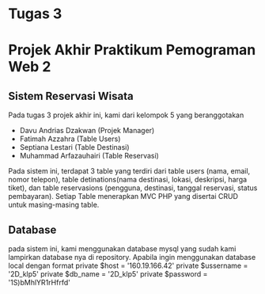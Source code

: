 # Tugas 3
# Projek Akhir Praktikum Pemograman Web 2

## Sistem Reservasi Wisata
Pada tugas 3 projek akhir ini, kami dari kelompok 5 yang beranggotakan
- Davu Andrias Dzakwan (Projek Manager)
- Fatimah Azzahra (Table Users)
- Septiana Lestari (Table Destinasi)
- Muhammad Arfazauhairi (Table Reservasi)

Pada sistem ini, terdapat 3 table yang terdiri dari table users (nama, email, nomor telepon), table detinations(nama destinasi, lokasi, deskripsi, harga tiket), dan table reservasions (pengguna, destinasi, tanggal reservasi, status pembayaran). Setiap Table menerapkan MVC PHP yang disertai CRUD untuk masing-masing table.

## Database
pada sistem ini, kami menggunakan database mysql yang sudah kami lampirkan database nya di repository. Apabila ingin menggunakan database local dengan format
private $host = '160.19.166.42'
private $ussername = '2D_klp5'
private $db_name = '2D_klp5'
private $password = '1S)bMhlYR1rHfrfd'
